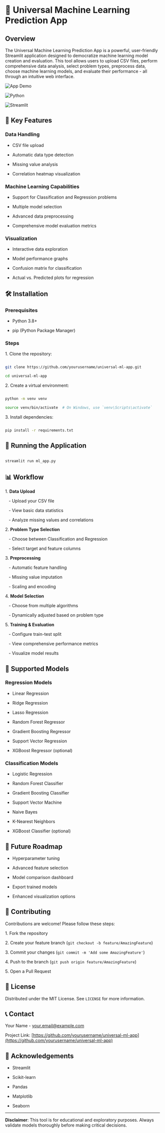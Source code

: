 # 🚀 Universal Machine Learning Prediction App

## Overview

The Universal Machine Learning Prediction App is a powerful, user-friendly Streamlit application designed to democratize machine learning model creation and evaluation. This tool allows users to upload CSV files, perform comprehensive data analysis, select problem types, preprocess data, choose machine learning models, and evaluate their performance - all through an intuitive web interface.

![App Demo](https://img.shields.io/badge/App-Demo-blue)

![Python](https://img.shields.io/badge/Python-3.8+-green)

![Streamlit](https://img.shields.io/badge/Streamlit-1.29.0-red)

## 🌟 Key Features

### Data Handling

- CSV file upload

- Automatic data type detection

- Missing value analysis

- Correlation heatmap visualization

### Machine Learning Capabilities

- Support for Classification and Regression problems

- Multiple model selection

- Advanced data preprocessing

- Comprehensive model evaluation metrics

### Visualization

- Interactive data exploration

- Model performance graphs

- Confusion matrix for classification

- Actual vs. Predicted plots for regression

## 🛠 Installation

### Prerequisites

- Python 3.8+

- pip (Python Package Manager)

### Steps

1\. Clone the repository:

```bash

git clone https://github.com/yourusername/universal-ml-app.git

cd universal-ml-app

```

2\. Create a virtual environment:

```bash

python -m venv venv

source venv/bin/activate  # On Windows, use `venv\Scripts\activate`

```

3\. Install dependencies:

```bash

pip install -r requirements.txt

```

## 🚀 Running the Application

```bash

streamlit run ml_app.py

```

## 📊 Workflow

1\. **Data Upload**

   - Upload your CSV file

   - View basic data statistics

   - Analyze missing values and correlations

2\. **Problem Type Selection**

   - Choose between Classification and Regression

   - Select target and feature columns

3\. **Preprocessing**

   - Automatic feature handling

   - Missing value imputation

   - Scaling and encoding

4\. **Model Selection**

   - Choose from multiple algorithms

   - Dynamically adjusted based on problem type

5\. **Training & Evaluation**

   - Configure train-test split

   - View comprehensive performance metrics

   - Visualize model results

## 🔬 Supported Models

### Regression Models

- Linear Regression

- Ridge Regression

- Lasso Regression

- Random Forest Regressor

- Gradient Boosting Regressor

- Support Vector Regression

- XGBoost Regressor (optional)

### Classification Models

- Logistic Regression

- Random Forest Classifier

- Gradient Boosting Classifier

- Support Vector Machine

- Naive Bayes

- K-Nearest Neighbors

- XGBoost Classifier (optional)

## 🔮 Future Roadmap

- Hyperparameter tuning

- Advanced feature selection

- Model comparison dashboard

- Export trained models

- Enhanced visualization options

## 🤝 Contributing

Contributions are welcome! Please follow these steps:

1\. Fork the repository

2\. Create your feature branch (`git checkout -b feature/AmazingFeature`)

3\. Commit your changes (`git commit -m 'Add some AmazingFeature'`)

4\. Push to the branch (`git push origin feature/AmazingFeature`)

5\. Open a Pull Request

## 📜 License

Distributed under the MIT License. See `LICENSE` for more information.

## 📞 Contact

Your Name - your.email@example.com

Project Link: [https://github.com/yourusername/universal-ml-app](https://github.com/yourusername/universal-ml-app)

## 🙏 Acknowledgements

- Streamlit

- Scikit-learn

- Pandas

- Matplotlib

- Seaborn

---

**Disclaimer**: This tool is for educational and exploratory purposes. Always validate models thoroughly before making critical decisions.

